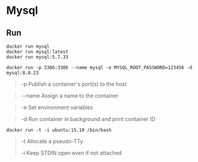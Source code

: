 # Mysql

## Run

```text
docker run mysql
docker run mysql:latest
docker run mysql:5.7.33
```

```text
docker run -p 3306:3306 --name mysql -e MYSQL_ROOT_PASSWORD=123456 -d mysql:8.0.23
```

> -p Publish a container's port\(s\) to the host

> --name Assign a name to the container

> -e Set environment variables

> -d Run container in background and print container ID

```text
docker run -t -i ubuntu:15.10 /bin/bash
```

> -t Allocate a pseudo-TTy
>
> -i Keep STDIN open even if not attached


